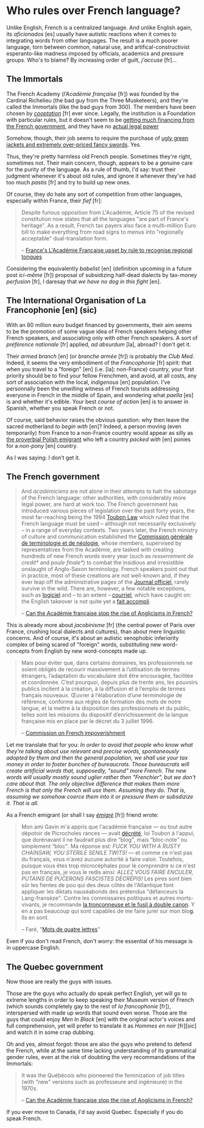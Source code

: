 Who rules over French language?
===

Unlike English, French is a centralized language. And unlike English again, its *aficionados* [es] usually have autistic reactions when it comes to integrating words from other languages. The result is a much poorer language, torn between common, natural use, and artifical-constructivist esperanto-like madness imposed by officials, academics and pressure groups. Who's to blame? By increasing order of guilt, *j'accuse* [fr]...

## The Immortals

The French Academy (*l’Académie française* [fr]) was founded by the Cardinal Richelieu (the bad guy from the Three Musketeers), and they're called the Immortals (like the bad guys from 300). The members have been chosen by *[cooptation](http://www.cnrtl.fr/lexicographie/cooptation)* [fr] ever since. Legally, the institution is a Foundation with particular rules, but it doesn't seem to be [getting much financing from the French government](http://www.europe1.fr/economie/academie-francaise-etre-immortel-combien-ca-coute-1993131), and they have no [actual legal power](https://en.wikipedia.org/wiki/Language_policy_in_France#Acad.C3.A9mie_fran.C3.A7aise)

Somehow, though, their job seems to require the purchase of [ugly green jackets and extremely over-priced fancy swords](http://www.europe1.fr/economie/academie-francaise-etre-immortel-combien-ca-coute-1993131). Yes.

Thus, they're pretty harmless old French people. Sometimes they're right, sometimes not. Their main concern, though, appears to be a genuine care for the purity of the language. As a rule of thumb, I'd say: trust their judgment whenever it's about old rules, and ignore it whenever they've had too much *pastis* [fr] and try to build up new ones.

Of course, they *do* hate any sort of competition from other languages, especially within France, their *fief* [fr]:

>Despite furious opposition from L'Académie, Article 75 of the revised constitution now states that all the languages "are part of France's heritage". As a result, French tax payers also face a multi-million Euro bill to make everything from road signs to menus into "regionally acceptable" dual-translation form.
>
> &ndash; [France's L'Académie Française upset by rule to recognise regional tongues](http://www.telegraph.co.uk/news/worldnews/europe/france/2569651/Frances-LAcadmie-Franaise-upset-by-rule-to-recognise-regional-tongues.html)

Considering the equivalently *babelist* [en] (definition upcoming in a future post *ici-même* [fr]) proposal of subsidizing half-dead dialects by tax-money *perfusion* [fr], I daresay that *we have no dog in this fight* [en].

## The International Organisation of La Francophonie [en] (sic)

With an 80 million euro budget financed by governments, their aim seems to be the promotion of some vague idea of French speakers helping other French speakers, and associating only with other French speakers. A sort of *préférence nationale* [fr] applied, *ad absurdum* [la], abroad? I don't get it.

Their *armed branch* [en] (or *branche armée* [fr]) is probably the *Club Med*. Indeed, it seems the very embodiment of the *Francophonie* [fr] spirit: that when you travel to a "foreign" [en] (i.e. [la]: non-France) country, your first priority should be to find your fellow Frenchmen, and avoid, at all costs, any sort of association with the local, *indigenous* [en] population. I've personnally been the unwilling witness of French tourists addressing everyone in French in the middle of Spain, and wondering what *paella* [es] is and whether it's edible. Your best *course of action* [en] is to answer in Spanish, whether you speak French or not.

Of course, said behavior raises the obvious question: why then leave the sacred motherland *to begin with* [en]? Indeed, a person moving (even temporarily) from France to a non-France country would appear as silly as [the proverbial Polish emigrant](https://www.youtube.com/watch?v=0RDLqb3umsw) who left a country *packed with* [en] ponies for a *non-pony* [en] country.

As I was saying: I don't get it.

## The French government

><p>And <i>académiciens</i> are not alone in their attempts to halt the sabotage of the French language: other authorities, with considerably more legal power, are hard at work too. The French government has introduced various pieces of legislation over the past forty years, the most far-reaching being the 1994 <a href="http://www.humanities360.com/index.php/toubon-law-and-the-languages-of-france-1649/">Toubon Law</a> which ruled that the French language must be used – although not necessarily exclusively – in a range of everyday contexts. Two years later, the French ministry of culture and communication established the <a href="http://www.culture.gouv.fr/culture/dglf/">Commission générale de terminologie et de néologie</a>, whose members, supervised by representatives from the Académie, are tasked with creating hundreds of new French words every year (such as <i>resserrement de credit*</i> and <i>poule finale*</i>) to combat the insidious and irresistible onslaught of Anglo-Saxon terminology. French speakers point out that in practice, most of these creations are not well-known and, if they ever leap off the administrative pages of the <a href="http://www.journal-officiel.gouv.fr/">Journal officiel</a>, rarely survive in the wild. There are, however, a few notable exceptions, such as <a title="Logiciel" href="http://www.oxforddictionaries.com/translate/french-english/logiciel">logiciel</a> and – to an extent – <a title="Courriel" href="http://www.oxforddictionaries.com/translate/french-english/courriel">courriel</a>, which have caught on: the English takeover is not quite yet a <a title="Fait accompli" href="http://www.oxforddictionaries.com/definition/english/fait-accompli">fait accompli</a>.</p>
>
> &ndash; [Can the Académie française stop the rise of Anglicisms in French?](http://blog.oxforddictionaries.com/2014/03/academie-francaise/)

This is already more about *jacobinisme* [fr] (the central power of Paris over France, crushing local dialects and cultures), than about mere linguistic concerns. And of course, it's about an autistic xenophobic inferiority complex of being scared of "foreign" words, substituting new word-concepts from English by new word-concepts made up.

>Mais pour éviter que, dans certains domaines, les professionnels ne soient obligés de recourir massivement à l’utilisation de termes étrangers, l’adaptation du vocabulaire doit être encouragée, facilitée et coordonnée. C’est pourquoi, depuis plus de trente ans, les pouvoirs publics incitent à la création, à la diffusion et à l’emploi de termes français nouveaux. Œuvrer à l’élaboration d’une terminologie de référence, conforme aux règles de formation des mots de notre langue, et la mettre à la disposition des professionnels et du public, telles sont les missions du dispositif d’enrichissement de la langue française mis en place par le décret du 3 juillet 1996. 
>
> &ndash; [Commission on French impoverishment](http://www.culture.gouv.fr/culture/dglf/terminologie/termino_enrichissement.htm)

Let me translate that for you: *In order to avoid that people who know what they're talking about use relevant and precise words, spontaneously adopted by them and then the general population, we shall use your tax money in order to foster bunches of bureaucrats. Those bureaucrats will create artificial words that, supposedly, "sound" more French. The new words will usually mostly sound uglier rather then "Frenchier", but we don't care about that. The only objective difference that makes them more French is that only the French will use them. Assuming they do. That is, assuming we somehow coerce them into it or pressure them or subsdizize it. That is all.*

As a French emigrant (or shall I say *[émigré](http://en.wikipedia.org/wiki/%C3%89migr%C3%A9)* [fr]) friend wrote:

>Mon ami Gavin m'a appris que l'académie française — ou tout autre dépotoir de Picrocholes rances — avait <a href="http://blog.xbluechip.net/index.php?p=1018&amp;c=1" rel="nofollow">décrété</a>, loi Toubon à l'appui, que dorénavant il ne faudrait plus dire <q>blog</q>, mais <q>bloc-note</q> ou simplement <q>bloc</q>. Ma réponse est: <i>FUCK YOU WITH A RUSTY CHAINSAW, YOU STERILE SENILE TWITS!</i> — et comme ce n'est pas du français, vous n'avez aucune autorité à faire valoir. Toutefois, puisque vous êtes trop microcéphales pour le comprendre si ce n'est pas en français, je vous le redis ainsi: <i>ALLEZ VOUS FAIRE ENCULER, PUTAINS DE PUCERONS FASCISTES DÉCRÉPIS!</i> Les pires sont bien sûr les fientes de pou qui des deux côtés de l'Atlantique font appliquer les diktats nauséabonds des prétendus <q>défanceurs la Lang-fransèze</q>. Contre les commissaires politiques et autres morts-vivants, je recommande <a href="http://www.deadites.net/" rel="nofollow">la tronçonneuse et le fusil à double canon</a>. Y en a pas beaucoup qui sont capables de me faire jurer sur mon blo<b>g</b>. Ils en sont.
>
> &ndash; Faré, "[Mots de quatre lettres](http://fare.livejournal.com/87966.html)"

Even if you don't read French, don't worry: the essential of his message is in uppercase English.

## The Quebec government

Now those are really the guys with issues.

Those are the guys who actually do speak perfect English, yet will go to extreme lengths in order to keep speaking their Museum version of French (which sounds completely gay to the rest of *la francophonie* [fr]), interspersed with made up words that sound even worse. Those are the guys that could enjoy *Men In Black* [en] with the original actor's voices and full comprehension, yet will prefer to translate it as *Hommes en noir* [fr][sic] and watch it in some crap dubbing.

Oh and yes, almost forgot: those are also the guys who pretend to defend the French, while at the same time lacking understanding of its grammatical gender rules, even at the risk of doubting the very recommandations of the Immortals:

>It was the Québécois who pioneered the feminization of job titles (with “new” versions such as professeure and ingénieure) in the 1970s.
>
> &ndash; [Can the Académie française stop the rise of Anglicisms in French?](http://blog.oxforddictionaries.com/2014/03/academie-francaise/)

If you ever move to Canada, I'd say avoid Quebec. Especially if you do speak French.